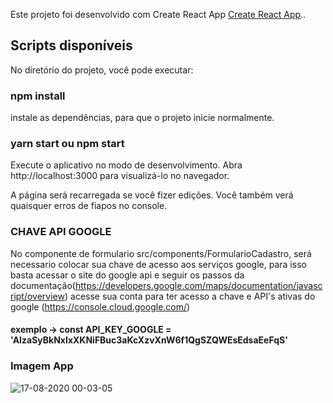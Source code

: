 Este projeto foi desenvolvido com Create React App [Create React App](https://github.com/facebook/create-react-app)..

## Scripts disponíveis
No diretório do projeto, você pode executar:

### npm install
instale as dependências, para que o projeto inicie normalmente.

### yarn start ou npm start
Execute o aplicativo no modo de desenvolvimento.
Abra http://localhost:3000 para visualizá-lo no navegador.

A página será recarregada se você fizer edições.
Você também verá quaisquer erros de fiapos no console.

### CHAVE API GOOGLE
No componente de formulario src/components/FormularioCadastro, será necessario colocar sua chave de acesso aos serviços google, para isso basta acessar o site do google api  e seguir os passos da documentação(https://developers.google.com/maps/documentation/javascript/overview) acesse sua conta para ter acesso a chave e API's ativas do google (https://console.cloud.google.com/)

#### exemplo -> const API_KEY_GOOGLE = 'AIzaSyBkNxIxXKNiFBuc3aKcXzvXnW6f1QgSZQWEsEdsaEeFqS'

### Imagem App
![17-08-2020 00-03-05](https://user-images.githubusercontent.com/59968626/90353652-25bc6b00-e01d-11ea-8a00-e53b54e27914.jpg)


